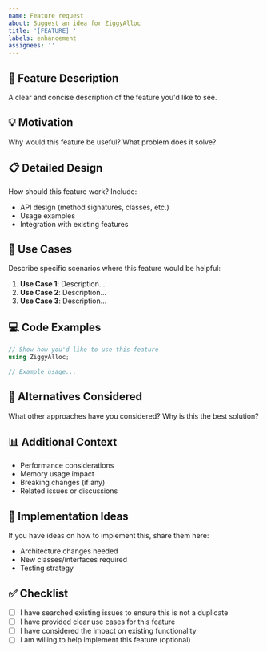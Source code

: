 ```yaml
---
name: Feature request
about: Suggest an idea for ZiggyAlloc
title: '[FEATURE] '
labels: enhancement
assignees: ''
---
```


## 🚀 Feature Description
A clear and concise description of the feature you'd like to see.

## 💡 Motivation
Why would this feature be useful? What problem does it solve?

## 📋 Detailed Design
How should this feature work? Include:
- API design (method signatures, classes, etc.)
- Usage examples
- Integration with existing features

## 🎯 Use Cases
Describe specific scenarios where this feature would be helpful:

1. **Use Case 1**: Description...
2. **Use Case 2**: Description...
3. **Use Case 3**: Description...

## 💻 Code Examples
```csharp
// Show how you'd like to use this feature
using ZiggyAlloc;

// Example usage...
```

## 🔄 Alternatives Considered
What other approaches have you considered? Why is this the best solution?

## 📊 Additional Context
- Performance considerations
- Memory usage impact
- Breaking changes (if any)
- Related issues or discussions

## 🎨 Implementation Ideas
If you have ideas on how to implement this, share them here:
- Architecture changes needed
- New classes/interfaces required
- Testing strategy

## ✅ Checklist
- [ ] I have searched existing issues to ensure this is not a duplicate
- [ ] I have provided clear use cases for this feature
- [ ] I have considered the impact on existing functionality
- [ ] I am willing to help implement this feature (optional)